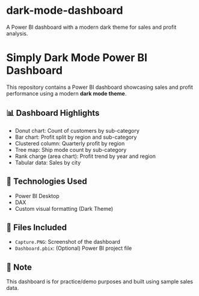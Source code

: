 # dark-mode-dashboard
A Power BI dashboard with a modern dark theme for sales and profit analysis.
# Simply Dark Mode Power BI Dashboard

This repository contains a Power BI dashboard showcasing sales and profit performance using a modern **dark mode theme**.

## 📊 Dashboard Highlights

- Donut chart: Count of customers by sub-category
- Bar chart: Profit split by region and sub-category
- Clustered column: Quarterly profit by region
- Tree map: Ship mode count by sub-category
- Rank charge (area chart): Profit trend by year and region
- Tabular data: Sales by city

## 🧩 Technologies Used

- Power BI Desktop
- DAX
- Custom visual formatting (Dark Theme)

## 📁 Files Included

- `Capture.PNG`: Screenshot of the dashboard
- `Dashboard.pbix`: (Optional) Power BI project file

## 📌 Note

This dashboard is for practice/demo purposes and built using sample sales data.

